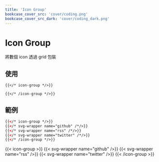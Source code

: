 ```yaml
---
title: 'Icon Group'
bookcase_cover_src: 'cover/coding.png'
bookcase_cover_src_dark: 'cover/coding_dark.png'
---
```


# Icon Group

將數個 icon 透過 grid 包裝

## 使用

```
{{</* icon-group */>}}

{{</* /icon-group */>}}
```

## 範例

```html
{{</* icon-group */>}}
{{</* svg-wrapper name="github" /*/>}}
{{</* svg-wrapper name="rss" /*/>}}
{{</* svg-wrapper name="twitter" /*/>}}
{{</* /icon-group */>}}
```

{{< icon-group >}}
{{< svg-wrapper name="github" />}}
{{< svg-wrapper name="rss" />}}
{{< svg-wrapper name="twitter" />}}
{{< /icon-group >}}
